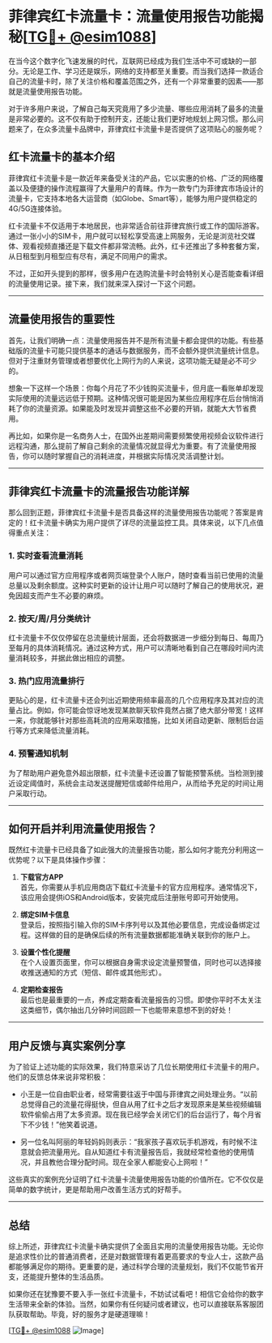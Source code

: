 # 菲律宾红卡流量卡：流量使用报告功能揭秘[[TG💪+ @esim1088](https://t.me/s/esim1088)]

在当今这个数字化飞速发展的时代，互联网已经成为我们生活中不可或缺的一部分。无论是工作、学习还是娱乐，网络的支持都至关重要。而当我们选择一款适合自己的流量卡时，除了关注价格和覆盖范围之外，还有一个非常重要的因素——那就是流量使用报告功能。

对于许多用户来说，了解自己每天究竟用了多少流量、哪些应用消耗了最多的流量是非常必要的。这不仅有助于控制开支，还能让我们更好地规划上网习惯。那么问题来了，在众多流量卡品牌中，菲律宾红卡流量卡是否提供了这项贴心的服务呢？

## 红卡流量卡的基本介绍

菲律宾红卡流量卡是一款近年来备受关注的产品，它以实惠的价格、广泛的网络覆盖以及便捷的操作流程赢得了大量用户的青睐。作为一款专门为菲律宾市场设计的流量卡，它支持本地各大运营商（如Globe、Smart等），能够为用户提供稳定的4G/5G连接体验。

红卡流量卡不仅适用于本地居民，也非常适合前往菲律宾旅行或工作的国际游客。通过一张小小的SIM卡，用户就可以轻松享受高速上网服务，无论是浏览社交媒体、观看视频直播还是下载文件都非常流畅。此外，红卡还推出了多种套餐方案，从日租型到月租型应有尽有，满足不同用户的需求。

不过，正如开头提到的那样，很多用户在选购流量卡时会特别关心是否能查看详细的流量使用记录。接下来，我们就来深入探讨一下这个问题。

---

## 流量使用报告的重要性

首先，让我们明确一点：流量使用报告并不是所有流量卡都会提供的功能。有些基础版的流量卡可能只提供基本的通话与数据服务，而不会额外提供流量统计信息。但对于注重财务管理或者想要优化上网行为的人来说，这项功能无疑是必不可少的。

想象一下这样一个场景：你每个月花了不少钱购买流量卡，但月底一看账单却发现实际使用的流量远远低于预期。这种情况很可能是因为某些应用程序在后台悄悄消耗了你的流量资源。如果能及时发现并调整这些不必要的开销，就能大大节省费用。

再比如，如果你是一名商务人士，在国外出差期间需要频繁使用视频会议软件进行远程沟通，那么提前了解自己剩余的流量情况就显得尤为重要。有了流量使用报告，你可以随时掌握自己的消耗进度，并根据实际情况灵活调整计划。

---

## 菲律宾红卡流量卡的流量报告功能详解

那么回到正题，菲律宾红卡流量卡是否具备这样的流量使用报告功能呢？答案是肯定的！红卡流量卡确实为用户提供了详尽的流量监控工具。具体来说，以下几点值得重点关注：

### 1. **实时查看流量消耗**
用户可以通过官方应用程序或者网页端登录个人账户，随时查看当前已使用的流量总量以及剩余额度。这种实时更新的设计让用户可以随时了解自己的使用状况，避免因超支而产生不必要的麻烦。

### 2. **按天/周/月分类统计**
红卡流量卡不仅仅停留在总流量统计层面，还会将数据进一步细分到每日、每周乃至每月的具体消耗情况。通过这种方式，用户可以清晰地看到自己在哪段时间内流量消耗较多，并据此做出相应的调整。

### 3. **热门应用流量排行**
更贴心的是，红卡流量卡还会列出近期使用频率最高的几个应用程序及其对应的流量占比。例如，你可能会惊讶地发现某款聊天软件竟然占据了绝大部分带宽！这样一来，你就能够针对那些高耗流的应用采取措施，比如关闭自动更新、限制后台运行等方式来降低流量消耗。

### 4. **预警通知机制**
为了帮助用户避免意外超出限额，红卡流量卡还设置了智能预警系统。当检测到接近设定阈值时，系统会主动发送提醒短信或邮件给用户，从而给予充足的时间让用户采取行动。

---

## 如何开启并利用流量使用报告？

既然红卡流量卡已经具备了如此强大的流量报告功能，那么如何才能充分利用这一优势呢？以下是具体操作步骤：

1. **下载官方APP**  
   首先，你需要从手机应用商店下载红卡流量卡的官方应用程序。通常情况下，该应用会提供iOS和Android版本，安装完成后注册账号即可开始使用。

2. **绑定SIM卡信息**  
   登录后，按照指引输入你的SIM卡序列号以及其他必要信息，完成设备绑定过程。这样做的目的是确保后续的所有流量数据都能准确关联到你的账户上。

3. **设置个性化提醒**  
   在个人设置页面里，你可以根据自身需求设定流量预警值，同时也可以选择接收推送通知的方式（短信、邮件或其他形式）。

4. **定期检查报告**  
   最后也是最重要的一点，养成定期查看流量报告的习惯。即使你平时不太关注这类细节，偶尔抽出几分钟时间回顾一下也能带来意想不到的好处！

---

## 用户反馈与真实案例分享

为了验证上述功能的实际效果，我们特意采访了几位长期使用红卡流量卡的用户。他们的反馈总体来说非常积极：

- 小王是一位自由职业者，经常需要往返于中国与菲律宾之间处理业务。“以前总觉得自己的流量花得挺快，但自从用了红卡之后才发现原来是某些视频编辑软件偷偷占用了太多资源。现在我已经学会关闭它们的后台运行了，每个月省下不少钱！”他笑着说道。

- 另一位名叫阿丽的年轻妈妈则表示：“我家孩子喜欢玩手机游戏，有时候不注意就会把流量用光。自从知道红卡有流量报告后，我就经常检查他的使用情况，并且教他合理分配时间。现在全家人都能安心上网啦！”

这些真实的案例充分证明了红卡流量卡流量使用报告功能的价值所在。它不仅仅是简单的数字统计，更是帮助用户改善生活方式的好帮手。

---

## 总结

综上所述，菲律宾红卡流量卡确实提供了全面且实用的流量使用报告功能。无论你是追求性价比的普通消费者，还是对数据管理有着更高要求的专业人士，这款产品都能够满足你的期待。更重要的是，通过科学合理的流量规划，我们不仅能节省开支，还能提升整体的生活品质。

如果你还在犹豫要不要入手一张红卡流量卡，不妨试试看吧！相信它会给你的数字生活带来全新的体验。当然，如果你有任何疑问或者建议，也可以直接联系客服团队获取帮助。毕竟，好的服务才是硬道理嘛！

[[TG💪+ @esim1088](https://t.me/s/esim1088) ![Image](https://i.postimg.cc/4NQfJmqS/Snipaste-2025-05-13-00-14-12.png)]